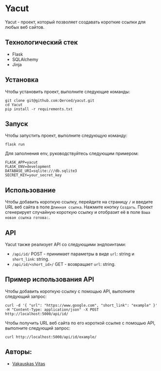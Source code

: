 # Yacut

Yacut - проект, который позволяет создавать короткие ссылки для любых веб сайтов.

## Технологический стек

* Flask
* SQLAlchemy
* Jinja

## Установка

Чтобы установить проект, выполните следующие команды:

```
git clone git@github.com:Qerced/yacut.git
cd Yacut
pip install -r requirements.txt
```

## Запуск

Чтобы запустить проект, выполните следующую команду:

```
flask run
```

Для заполнения env, руководствуйтесь следующим примером:

```
FLASK_APP=yacut
FLASK_ENV=development
DATABASE_URI=sqlite:///db.sqlite3
SECRET_KEY=your_secret_key
```

## Использование

Чтобы добавить короткую ссылку, перейдите на страницу `/` и введите URL веб сайта в поле `Длинная ссылка`. Нажмите кнопку `Создать`. Проект сгенерирует случайную короткую ссылку и отобразит её в поле `Ваша новая ссылка готова:`.

## API

Yacut также реализует API со следующими эндпоинтами:

* `/api/id/` POST - принимает параметры в виде `url`: string и `short_link`: string.
* `/api/id/<short_id>/` GET - возвращает `url`: string.

## Пример использования API

Чтобы добавить короткую ссылку с помощью API, выполните следующий запрос:

```
curl -d '{ "url": "https://www.google.com", "short_link": "example" }' -H "Content-Type: application/json" -X POST http://localhost:5000/api/id/
```

Чтобы получить URL веб сайта по его короткой ссылке с помощью API, выполните следующий запрос:

```
curl http://localhost:5000/api/id/example/
```

## Авторы:
- [Vakauskas Vitas](https://github.com/Qerced)
